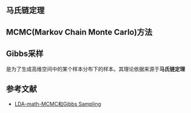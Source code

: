 

## 马氏链定理



## MCMC(Markov Chain Monte Carlo)方法



## Gibbs采样

是为了生成高维空间中的某个样本分布下的样本。其理论依据来源于**马氏链定理**





## 参考文献

- [LDA-math-MCMC和Gibbs Sampling](https://cosx.org/2013/01/lda-math-mcmc-and-gibbs-sampling)